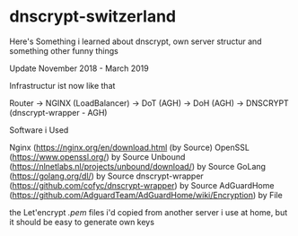 # dnscrypt-switzerland

Here's Something i learned about dnscrypt, own server structur and something other funny things


Update November 2018 - March 2019

Infrastructur ist now like that

Router -> NGINX (LoadBalancer) 
-> DoT (AGH) 
-> DoH (AGH) 
-> DNSCRYPT (dnscrypt-wrapper - AGH) 


Software i Used
 

Nginx (https://nginx.org/en/download.html (by Source) 
OpenSSL (https://www.openssl.org/) by Source 
Unbound (https://nlnetlabs.nl/projects/unbound/download/) by Source 
GoLang (https://golang.org/dl/) by Source 
dnscrypt-wrapper (https://github.com/cofyc/dnscrypt-wrapper) by Source 
AdGuardHome (https://github.com/AdguardTeam/AdGuardHome/wiki/Encryption) by File 


the Let'encrypt *.pem* files i'd copied from another server i use at home, but it should be easy to generate own keys
